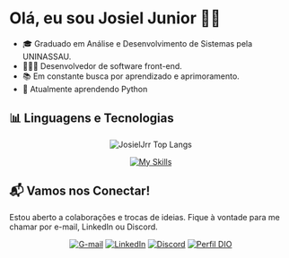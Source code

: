 # Olá, eu sou Josiel Junior ✌🏻 

- 🎓 Graduado em Análise e Desenvolvimento de Sistemas pela UNINASSAU.
- 👨🏻‍💻 Desenvolvedor de software front-end.
- 📚 Em constante busca por aprendizado e aprimoramento.
- 🌱 Atualmente aprendendo Python
## 📊 Linguagens e Tecnologias

<div align="center">
  
![JosielJrr Top Langs](https://github-readme-stats.vercel.app/api/top-langs/?username=JosielJrr&layout=compact&theme=tokyonight)

[![My Skills](https://skillicons.dev/icons?i=html,css,sass,tailwind,bootstrap,js,ts,react,next,angular,figma,mysql,python)](https://skillicons.dev)
</div>

## 📬 Vamos nos Conectar!

Estou aberto a colaborações e trocas de ideias. Fique à vontade para me chamar por e-mail, LinkedIn ou Discord. 

<div align="center">

[![G-mail](https://img.shields.io/badge/Gmail-D14836?style=for-the-badge&logo=gmail&logoColor=white)](mailto:JosielJrr.dev@gmail.com)
[![LinkedIn](https://img.shields.io/badge/-LinkedIn-0A66C2?style=for-the-badge&logo=linkedin&logoColor=white)](https://www.linkedin.com/in/josiel-alves/)
[![Discord](https://img.shields.io/badge/-Discord-5865F2?style=for-the-badge&logo=discord&logoColor=white)](https://discordapp.com/users/josieljrr.)
[![Perfil DIO](https://img.shields.io/badge/-Perfil%20DIO-30A3DC?style=for-the-badge)](https://web.dio.me/users/josieljj100)

</div>


<!--
## 🎖️ Certificações

<div align="center">
  
| Cursos | Certificados | Cursos | Certificados | 
|--------|--------------|---------|--------------|
| Formação HTML Web Developer | [certificado](https://hermes.dio.me/certificates/6CCBFBCF.pdf) |  Formação CSS Web Developer | [certificado](https://hermes.dio.me/certificates/ZGHUG5WV.pdf)  |
| Formação JavaScript Developer | [certificado](https://hermes.dio.me/certificates/ZSXV1KZT.pdf) | Formação TypeScript Fullstack Developer | [certificado](https://hermes.dio.me/certificates/1BWGKWZO.pdf) |
| Formação React Developer | [certificado](https://hermes.dio.me/certificates/5Y0WKA7I.pdf)| Formação Next.js Developer | [certificado](https://app.horadecodar.com.br/certificates/17/user/545/certificate-authenticity) |
| Formação Angular Developer | [certificado](https://hermes.dio.me/certificates/AUDMSJ8E.pdf)| Formação UX Designer | [certificado](https://hermes.dio.me/certificates/7DNLF7IC.pdf) |

</div>
-->
